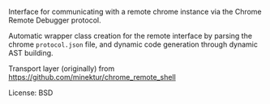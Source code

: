 Interface for communicating with a remote chrome instance via the Chrome 
Remote Debugger protocol.

Automatic wrapper class creation for the remote interface by parsing
the chrome `protocol.json` file, and dynamic code generation through dynamic 
AST building.

Transport layer (originally) from https://github.com/minektur/chrome_remote_shell

License:
BSD


